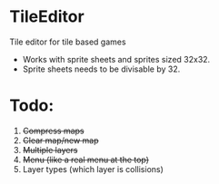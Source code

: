 # TileEditor
Tile editor for tile based games

* Works with sprite sheets and sprites sized 32x32.
* Sprite sheets needs to be divisable by 32.

# Todo:
1. ~~Compress maps~~
2. ~~Clear map/new map~~
3. ~~Multiple layers~~
4. ~~Menu (like a real menu at the top)~~
5. Layer types (which layer is collisions)
